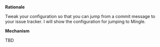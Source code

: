 **Rationale**

Tweak your configuration so that you can jump from a commit message to your issue tracker. I will show the configuration for jumping to Mingle.

**Mechanism**

TBD
